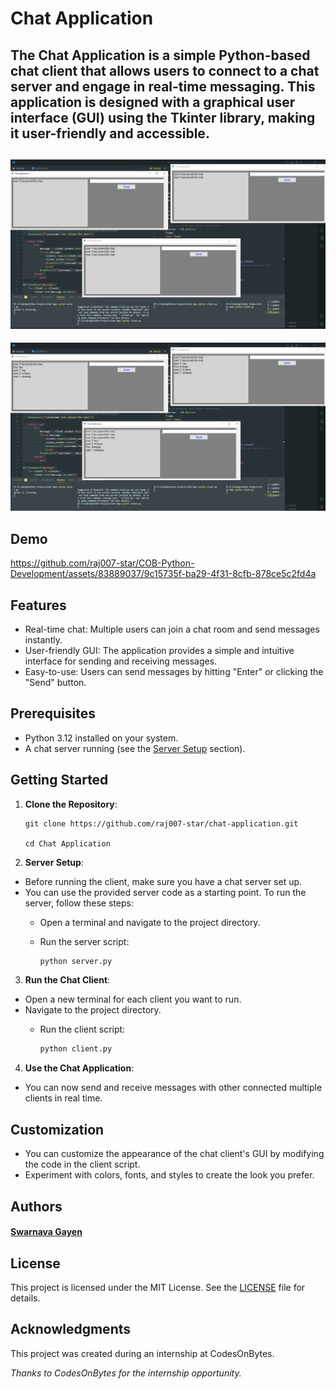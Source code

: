 # Chat Application

The Chat Application is a simple Python-based chat client that allows users to connect to a chat server and engage in real-time messaging. This application is designed with a graphical user interface (GUI) using the Tkinter library, making it user-friendly and accessible.
---
![Screenshot 1](pic1.png)
---
![Screenshot 2](pic2.png)

## Demo


https://github.com/raj007-star/COB-Python-Development/assets/83889037/9c15735f-ba29-4f31-8cfb-878ce5c2fd4a




## Features

- Real-time chat: Multiple users can join a chat room and send messages instantly.
- User-friendly GUI: The application provides a simple and intuitive interface for sending and receiving messages.
- Easy-to-use: Users can send messages by hitting "Enter" or clicking the "Send" button.

## Prerequisites

- Python 3.12 installed on your system.
- A chat server running (see the [Server Setup](#server-setup) section).

## Getting Started

1. **Clone the Repository**:

    ```
    git clone https://github.com/raj007-star/chat-application.git

    cd Chat Application
    ```


2. **Server Setup**:

- Before running the client, make sure you have a chat server set up.
- You can use the provided server code as a starting point. To run the server, follow these steps:
  - Open a terminal and navigate to the project directory.
  - Run the server script:

    ```bash
    python server.py
    ```

3. **Run the Chat Client**:

- Open a new terminal for each client you want to run.
- Navigate to the project directory.
    - Run the client script:

        ```bash
        python client.py
        ```

4. **Use the Chat Application**:

- You can now send and receive messages with other connected multiple clients in real time.

## Customization

- You can customize the appearance of the chat client's GUI by modifying the code in the client script.
- Experiment with colors, fonts, and styles to create the look you prefer.

## Authors

#### [Swarnava Gayen](https://github.com/raj007-star)

## License

This project is licensed under the MIT License. See the [LICENSE](LICENSE) file for details.

## Acknowledgments

This project was created during an internship at CodesOnBytes.

*Thanks to CodesOnBytes for the internship opportunity.*
